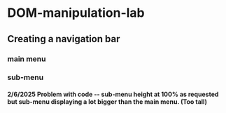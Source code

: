 # DOM-manipulation-lab

## Creating a navigation bar
 
### main menu
### sub-menu

#### 2/6/2025 Problem with code -- sub-menu height at 100% as requested but sub-menu displaying a lot bigger than the main menu. (Too tall)